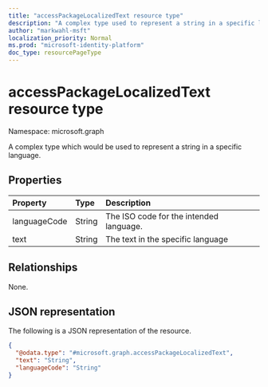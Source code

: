 ```yaml
---
title: "accessPackageLocalizedText resource type"
description: "A complex type used to represent a string in a specific language."
author: "markwahl-msft"
localization_priority: Normal
ms.prod: "microsoft-identity-platform"
doc_type: resourcePageType
---
```


# accessPackageLocalizedText resource type

Namespace: microsoft.graph

A complex type which would be used to represent a string in a specific language.

## Properties
|Property|Type|Description|
|:---|:---|:---|
|languageCode|String|The ISO code for the intended language.|Yes|No|
|text|String|The text in the specific language|Yes|No|

## Relationships
None.

## JSON representation
The following is a JSON representation of the resource.
<!-- {
  "blockType": "resource",
  "@odata.type": "microsoft.graph.accessPackageLocalizedText"
}
-->
``` json
{
  "@odata.type": "#microsoft.graph.accessPackageLocalizedText",
  "text": "String",
  "languageCode": "String"
}
```
